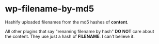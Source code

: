 # wp-filename-by-md5

 Hashify uploaded filenames from the md5 hashes of **content**.

 All other plugins that say "renaming filename by hash" **DO NOT** care about the content. They use just a hash of **FILENAME**. I can't believe it.
